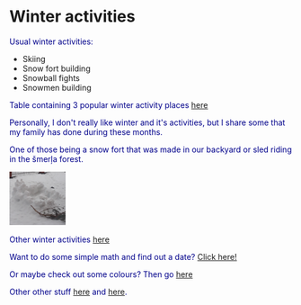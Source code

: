 <html>
    <head>
        <title>Lunatictia favourite winter activities</title>
        <meta charset="UTF-8">
        <meta name="viewport" content="width=device-width, initial-scale=1.0">
        <link rel="stylesheet" href="mansStils.css">
        <style>
            body {
                background-image: url("cool_bg.png");
                background-size: cover;
            }
            p {
                color: darkblue;
            }
        </style>
    </head>
    <body>
        <h1> Winter activities </h1>
        <p> Usual winter activities: </p>
        <ul>
            <li> Skiing </li>
            <li> Snow fort building </li>
            <li> Snowball fights </li>
            <li> Snowmen building </li>
        </ul>
        <p>Table containing 3 popular winter activity places 
            <a href="http://localhost:8383/arteweb/adreses.html">here</a>
        </p>
            <p>Personally, I don't really like winter and it's activities, but I
            share some that my family has done during these months. </p>
            <p>One of those being a snow fort that was made in our backyard or 
            sled riding in the šmerļa forest. </p>
            <img src="snow_fort.jpg" alt="backyard snow fort" style="width:100px;height:95px;">
            <p> Other winter activities <a href="http://bucketlistjourney.net/19-ideas-winter-bucket-list-things-to-do/">here</a> </p>
                <p> Want to do some simple math and find out a date? <a href="forma.html">Click here!</a>
        <p> Or maybe check out some colours? Then go <a href="citaLapa.html">here</a>
        <p> Other other stuff <a href="skola.html">here</a> and <a href="darbibas.html">here</a>. </p>
    </body>
</html> 
